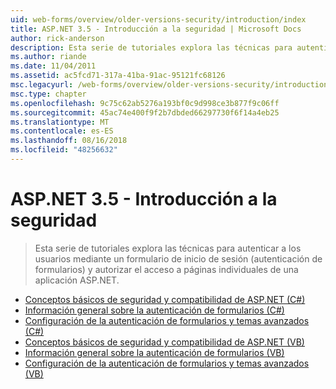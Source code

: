 ```yaml
---
uid: web-forms/overview/older-versions-security/introduction/index
title: ASP.NET 3.5 - Introducción a la seguridad | Microsoft Docs
author: rick-anderson
description: Esta serie de tutoriales explora las técnicas para autenticar a los usuarios mediante un formulario de inicio de sesión (autenticación de formularios) y autorizar el acceso a páginas individuales de...
ms.author: riande
ms.date: 11/04/2011
ms.assetid: ac5fcd71-317a-41ba-91ac-95121fc68126
msc.legacyurl: /web-forms/overview/older-versions-security/introduction
msc.type: chapter
ms.openlocfilehash: 9c75c62ab5276a193bf0c9d998ce3b877f9c06ff
ms.sourcegitcommit: 45ac74e400f9f2b7dbded66297730f6f14a4eb25
ms.translationtype: MT
ms.contentlocale: es-ES
ms.lasthandoff: 08/16/2018
ms.locfileid: "48256632"
---
```

<a name="aspnet-35---introduction-to-security"></a>ASP.NET 3.5 - Introducción a la seguridad
====================
> Esta serie de tutoriales explora las técnicas para autenticar a los usuarios mediante un formulario de inicio de sesión (autenticación de formularios) y autorizar el acceso a páginas individuales de una aplicación ASP.NET.


- [Conceptos básicos de seguridad y compatibilidad de ASP.NET (C#)](security-basics-and-asp-net-support-cs.md)
- [Información general sobre la autenticación de formularios (C#)](an-overview-of-forms-authentication-cs.md)
- [Configuración de la autenticación de formularios y temas avanzados (C#)](forms-authentication-configuration-and-advanced-topics-cs.md)
- [Conceptos básicos de seguridad y compatibilidad de ASP.NET (VB)](security-basics-and-asp-net-support-vb.md)
- [Información general sobre la autenticación de formularios (VB)](an-overview-of-forms-authentication-vb.md)
- [Configuración de la autenticación de formularios y temas avanzados (VB)](forms-authentication-configuration-and-advanced-topics-vb.md)
